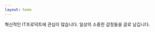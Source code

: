 ```yaml
---
layout: home
---
```


혁신적인 IT프로덕트에 관심이 많습니다.
일상의 소중한 감정들을 글로 남깁니다.

<!-- More [about me](/about/). -->
